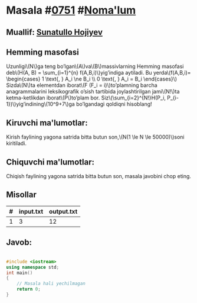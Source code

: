 
<h1>Masala #<a href="https://robocontest.uz/tasks/0751">0751</a> #<a href="https://robocontest.uz/tasks?category=1">Noma'lum</a></h1>
<h2> Muallif: <a href="https://robocontest.uz/profile/sunnat">Sunatullo Hojiyev</a></h2>
<h2>Hemming masofasi</h2>
<p>Uzunligi\(N\)ga teng bo’lgan\(A\)va\(B\)massivlarning Hemming masofasi deb\(H(A, B) = \sum_{i=1}^{n} f(A,B,i)\)yig’indiga aytiladi. Bu yerda\(f(A,B,i)= \begin{cases} 1 \text{, } A_i \ne B_i \\ 0 \text{, } A_i = B_i \end{cases}\)
Sizda\(N\)ta elementdan iborat\(F (F_i = i)\)to’plamning barcha anagrammalarini leksikografik o’sish tartibida joylashtirilgan jami\(N!\)ta ketma-ketlikdan iborat\(P\)to’plam bor. Siz\(\sum_{i=2}^{N!}H(P_i, P_{i-1})\)yig’indining\(10^9+7\)ga bo’lgandagi qoldiqni hisoblang!</p>
<h2>Kiruvchi ma'lumotlar:</h2>
<p>Kirish faylining yagona satrida bitta butun son,\(N(1 \le N \le 50000)\)soni kiritiladi.</p>
<h2>Chiquvchi ma'lumotlar:</h2>
<p>Chiqish faylining yagona satrida bitta butun son, masala javobini chop eting.</p>
<h2>Misollar</h2>
<table>
    <thead>
        <tr>
            <th>#</th>
            <th>input.txt</th>
            <th>output.txt</th>
        </tr>
    </thead>
    <tbody>
            <tr>
                <td>1</td>
                <td>3</td>
                <td>12</td>
            </tr>
    </tbody>
    </table>
    
<h2>Javob:</h2>

######
```cpp
#include <iostream>
using namespace std;
int main()
{
    // Masala hali yechilmagan
    return 0;
}
```
